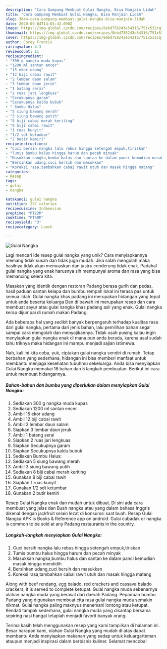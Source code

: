 ```yaml
---
description: "Cara Gampang Membuat Gulai Nangka, Bisa Manjain Lidah"
title: "Cara Gampang Membuat Gulai Nangka, Bisa Manjain Lidah"
slug: 3644-cara-gampang-membuat-gulai-nangka-bisa-manjain-lidah
date: 2020-09-04T14:03:43.090Z
image: https://img-global.cpcdn.com/recipes/8ebd758243e54316/751x532cq70/gulai-nangka-foto-resep-utama.jpg
thumbnail: https://img-global.cpcdn.com/recipes/8ebd758243e54316/751x532cq70/gulai-nangka-foto-resep-utama.jpg
cover: https://img-global.cpcdn.com/recipes/8ebd758243e54316/751x532cq70/gulai-nangka-foto-resep-utama.jpg
author: Corey Francis
ratingvalue: 4.3
reviewcount: 11
recipeingredient:
- "300 g nangka muda kupas"
- "1200 ml santan encer"
- "15 ekor udang"
- "12 biji cabai rawit"
- "2 lembar daun salam"
- "3 lembar daun jeruk"
- "1 batang serai"
- "2 ruas jari lengkuas"
- "Secukupnya garam"
- "Secukupnya kaldu bubuk"
- " Bumbu Halus"
- "5 siung bawang merah"
- "3 siung bawang putih"
- "8 biji cabai merah keriting"
- "8 biji cabai rawit"
- "1 ruas kunyit"
- "1/2 sdt ketumbar"
- "2 butir kemiri"
recipeinstructions:
- "Cuci bersih nangka lalu rebus hingga setengah empuk,tiriskan"
- "Tumis bumbu halus hingga harum dan pecah minyak"
- "Masukkan nangka,bumbu halus dan santan ke dalam panci kemudian masak hingga mendidih"
- "Bersihkan udang,cuci bersih dan masukkan"
- "Koreksi rasa,tambahkan cabai rawit utuh dan masak hingga matang"
categories:
- Resep
tags:
- gulai
- nangka

katakunci: gulai nangka 
nutrition: 257 calories
recipecuisine: Indonesian
preptime: "PT22M"
cooktime: "PT40M"
recipeyield: "3"
recipecategory: Lunch

---
```



![Gulai Nangka](https://img-global.cpcdn.com/recipes/8ebd758243e54316/751x532cq70/gulai-nangka-foto-resep-utama.jpg)

Lagi mencari ide resep gulai nangka yang unik? Cara menyiapkannya memang tidak susah dan tidak juga mudah. Jika salah mengolah maka hasilnya tidak akan memuaskan dan justru cenderung tidak enak. Padahal gulai nangka yang enak harusnya sih mempunyai aroma dan rasa yang bisa memancing selera kita.

Masakan yang identik dengan restoran Padang berasa gurih dan pedas, hasil paduan santan kelapa dan bumbu rempah lokal ini terasa pas untuk semua lidah. Gulai nangka khas padang ini merupakan hidangan yang tepat untuk anda beserta keluarga Dan di bawah ini merupakan resep dan cara membuat sayur atau gulai nangka khas padang asli yang enak. Gulai nangka kerap dijumpai di rumah makan Padang.

Ada beberapa hal yang sedikit banyak berpengaruh terhadap kualitas rasa dari gulai nangka, pertama dari jenis bahan, lalu pemilihan bahan segar sampai cara mengolah dan menyajikannya. Tidak usah pusing kalau ingin menyiapkan gulai nangka enak di mana pun anda berada, karena asal sudah tahu triknya maka hidangan ini mampu menjadi sajian istimewa.


Nah, kali ini kita coba, yuk, ciptakan gulai nangka sendiri di rumah. Tetap berbahan yang sederhana, hidangan ini bisa memberi manfaat untuk membantu menjaga kesehatan tubuhmu sekeluarga. Anda bisa menyiapkan Gulai Nangka memakai 18 bahan dan 5 langkah pembuatan. Berikut ini cara untuk membuat hidangannya.

<!--inarticleads1-->

##### Bahan-bahan dan bumbu yang diperlukan dalam menyiapkan Gulai Nangka:

1. Sediakan 300 g nangka muda kupas
1. Sediakan 1200 ml santan encer
1. Ambil 15 ekor udang
1. Ambil 12 biji cabai rawit
1. Ambil 2 lembar daun salam
1. Siapkan 3 lembar daun jeruk
1. Ambil 1 batang serai
1. Siapkan 2 ruas jari lengkuas
1. Siapkan Secukupnya garam
1. Siapkan Secukupnya kaldu bubuk
1. Sediakan  Bumbu Halus:
1. Sediakan 5 siung bawang merah
1. Ambil 3 siung bawang putih
1. Sediakan 8 biji cabai merah keriting
1. Gunakan 8 biji cabai rawit
1. Siapkan 1 ruas kunyit
1. Gunakan 1/2 sdt ketumbar
1. Gunakan 2 butir kemiri


Resep Gulai Nangka enak dan mudah untuk dibuat. Di sini ada cara membuat yang jelas dan Buah nangka atau yang dalam bahasa Inggris dikenal dengan jackfruit selain lezat di konsumsi saat buah. Resep Gulai Nangka APK is Books &amp; Reference app on android. Gulai cubadak or nangka is common to be sold at any Padang restaurants in the country. 

<!--inarticleads2-->

##### Langkah-langkah menyiapkan Gulai Nangka:

1. Cuci bersih nangka lalu rebus hingga setengah empuk,tiriskan
1. Tumis bumbu halus hingga harum dan pecah minyak
1. Masukkan nangka,bumbu halus dan santan ke dalam panci kemudian masak hingga mendidih
1. Bersihkan udang,cuci bersih dan masukkan
1. Koreksi rasa,tambahkan cabai rawit utuh dan masak hingga matang


Along with beef rendang, egg balado, red crackers and cassava balado crackers, it is served to complete ketupat. Gulai nangka muda sebenarnya olahan nangka muda yang berasal dari daerah Padang. Pepaduan bumbu Padang yang digunakan membuat cita rasa gulai nangka muda semakin nikmat. Gulai nangka paling maknyus menemani lontong atau ketupat. Kendati tampak sederhana, gulai nangka muda yang disantap bersama sepiring nasi hangat tetaplah menjadi favorit banyak orang. 

Terima kasih telah menggunakan resep yang kami tampilkan di halaman ini. Besar harapan kami, olahan Gulai Nangka yang mudah di atas dapat membantu Anda menyiapkan makanan yang sedap untuk keluarga/teman ataupun menjadi inspirasi dalam berbisnis kuliner. Selamat mencoba!
